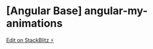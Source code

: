 # [Angular Base] angular-my-animations

[Edit on StackBlitz ⚡️](https://stackblitz.com/edit/angular-my-animations)
